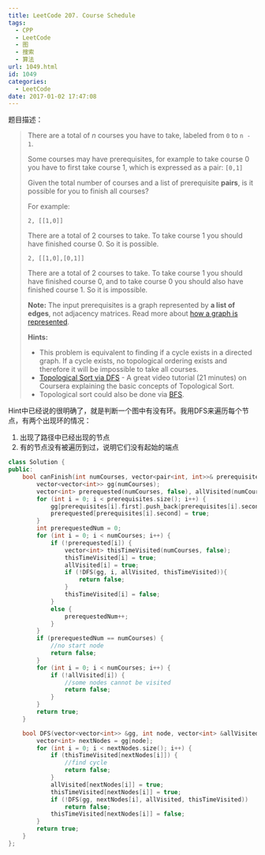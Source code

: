 ```yaml
---
title: LeetCode 207. Course Schedule
tags:
  - CPP
  - LeetCode
  - 图
  - 搜索
  - 算法
url: 1049.html
id: 1049
categories:
  - LeetCode
date: 2017-01-02 17:47:08
---
```

题目描述：

> There are a total of *n* courses you have to take, labeled from `0` to `n - 1`.
>
> Some courses may have prerequisites, for example to take course 0 you have to first take course 1, which is expressed as a pair: `[0,1]`
>
> Given the total number of courses and a list of prerequisite **pairs**, is it possible for you to finish all courses?
>
> For example:
>
> ```
> 2, [[1,0]]
> ```
>
> There are a total of 2 courses to take. To take course 1 you should have finished course 0. So it is possible.
>
> ```
> 2, [[1,0],[0,1]]
> ```
>
> There are a total of 2 courses to take. To take course 1 you should have finished course 0, and to take course 0 you should also have finished course 1. So it is impossible.
>
> **Note:**
> The input prerequisites is a graph represented by **a list of edges**, not adjacency matrices. Read more about [how a graph is represented](https://www.khanacademy.org/computing/computer-science/algorithms/graph-representation/a/representing-graphs).
>
> **Hints:**
>
> - This problem is equivalent to finding if a cycle exists in a directed graph. If a cycle exists, no topological ordering exists and therefore it will be impossible to take all courses.
> - [Topological Sort via DFS](https://class.coursera.org/algo-003/lecture/52) - A great video tutorial (21 minutes) on Coursera explaining the basic concepts of Topological Sort.
> - Topological sort could also be done via [BFS](http://en.wikipedia.org/wiki/Topological_sorting#Algorithms).

Hint中已经说的很明确了，就是判断一个图中有没有环。我用DFS来遍历每个节点，有两个出现环的情况：

1. 出现了路径中已经出现的节点
2. 有的节点没有被遍历到过，说明它们没有起始的端点

```cpp
class Solution {
public:
	bool canFinish(int numCourses, vector<pair<int, int>>& prerequisites) {
		vector<vector<int>> gg(numCourses);
		vector<int> prerequested(numCourses, false), allVisited(numCourses, false);
		for (int i = 0; i < prerequisites.size(); i++) {
			gg[prerequisites[i].first].push_back(prerequisites[i].second);
			prerequested[prerequisites[i].second] = true;
		}
		int prerequestedNum = 0;
		for (int i = 0; i < numCourses; i++) {
			if (!prerequested[i]) {
				vector<int> thisTimeVisited(numCourses, false);
				thisTimeVisited[i] = true;
				allVisited[i] = true;
				if (!DFS(gg, i, allVisited, thisTimeVisited)){
					return false;
				}
				thisTimeVisited[i] = false;
			}
			else {
				prerequestedNum++;
			}
		}
		if (prerequestedNum == numCourses) {
			//no start node
			return false;
		}
		for (int i = 0; i < numCourses; i++) {
			if (!allVisited[i]) {
				//some nodes cannot be visited
				return false;
			}
		}
		return true;
	}

	bool DFS(vector<vector<int>> &gg, int node, vector<int> &allVisited, vector<int> &thisTimeVisited) {
		vector<int> nextNodes = gg[node];
		for (int i = 0; i < nextNodes.size(); i++) {
			if (thisTimeVisited[nextNodes[i]]) {
				//find cycle
				return false;
			}
			allVisited[nextNodes[i]] = true;
			thisTimeVisited[nextNodes[i]] = true;
			if (!DFS(gg, nextNodes[i], allVisited, thisTimeVisited))
				return false;
			thisTimeVisited[nextNodes[i]] = false;
		}
		return true;
	}
};

```

